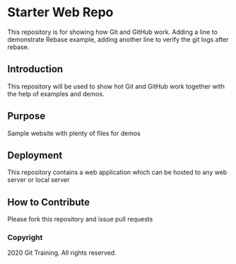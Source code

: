 # Starter Web Repo
This repository is for showing how Git and GitHub work. Adding a line to demonstrate Rebase example, adding another line to verify the git logs after rebase.

## Introduction
This repository will be used to show hot Git and GitHub work together with the help of examples and demos.

## Purpose
Sample website with plenty of files for demos

## Deployment
This repository contains a web application which can be hosted to any web server or local server

## How to Contribute
Please fork this repository and issue pull requests


### Copyright
2020 Git Training. All rights reserved.